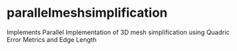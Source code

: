 # parallelmeshsimplification
Implements Parallel Implementation of 3D mesh simplification using Quadric Error Metrics and Edge Length
